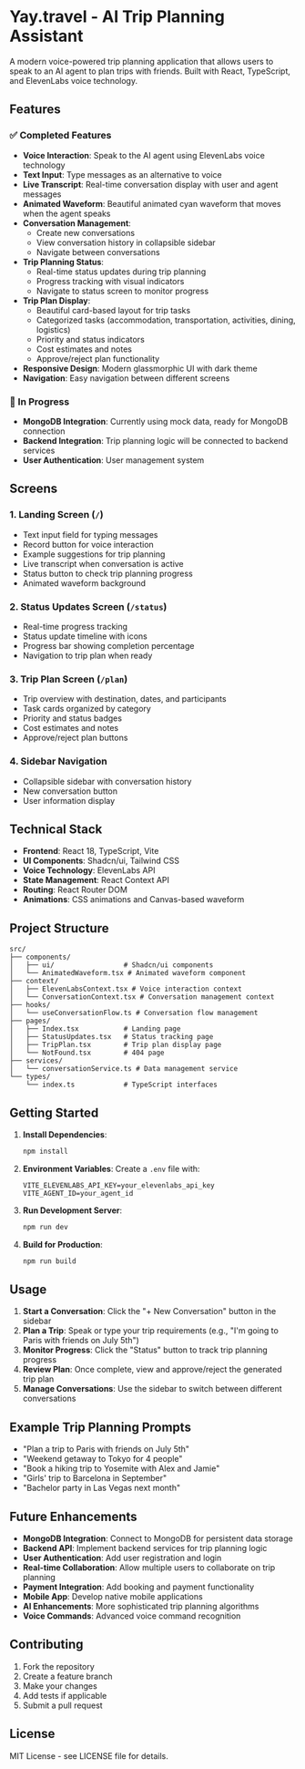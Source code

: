 # Yay.travel - AI Trip Planning Assistant

A modern voice-powered trip planning application that allows users to speak to an AI agent to plan trips with friends. Built with React, TypeScript, and ElevenLabs voice technology.

## Features

### ✅ Completed Features

- **Voice Interaction**: Speak to the AI agent using ElevenLabs voice technology
- **Text Input**: Type messages as an alternative to voice
- **Live Transcript**: Real-time conversation display with user and agent messages
- **Animated Waveform**: Beautiful animated cyan waveform that moves when the agent speaks
- **Conversation Management**: 
  - Create new conversations
  - View conversation history in collapsible sidebar
  - Navigate between conversations
- **Trip Planning Status**: 
  - Real-time status updates during trip planning
  - Progress tracking with visual indicators
  - Navigate to status screen to monitor progress
- **Trip Plan Display**: 
  - Beautiful card-based layout for trip tasks
  - Categorized tasks (accommodation, transportation, activities, dining, logistics)
  - Priority and status indicators
  - Cost estimates and notes
  - Approve/reject plan functionality
- **Responsive Design**: Modern glassmorphic UI with dark theme
- **Navigation**: Easy navigation between different screens

### 🔄 In Progress

- **MongoDB Integration**: Currently using mock data, ready for MongoDB connection
- **Backend Integration**: Trip planning logic will be connected to backend services
- **User Authentication**: User management system

## Screens

### 1. Landing Screen (`/`)
- Text input field for typing messages
- Record button for voice interaction
- Example suggestions for trip planning
- Live transcript when conversation is active
- Status button to check trip planning progress
- Animated waveform background

### 2. Status Updates Screen (`/status`)
- Real-time progress tracking
- Status update timeline with icons
- Progress bar showing completion percentage
- Navigation to trip plan when ready

### 3. Trip Plan Screen (`/plan`)
- Trip overview with destination, dates, and participants
- Task cards organized by category
- Priority and status badges
- Cost estimates and notes
- Approve/reject plan buttons

### 4. Sidebar Navigation
- Collapsible sidebar with conversation history
- New conversation button
- User information display

## Technical Stack

- **Frontend**: React 18, TypeScript, Vite
- **UI Components**: Shadcn/ui, Tailwind CSS
- **Voice Technology**: ElevenLabs API
- **State Management**: React Context API
- **Routing**: React Router DOM
- **Animations**: CSS animations and Canvas-based waveform

## Project Structure

```
src/
├── components/
│   ├── ui/                 # Shadcn/ui components
│   └── AnimatedWaveform.tsx # Animated waveform component
├── context/
│   ├── ElevenLabsContext.tsx # Voice interaction context
│   └── ConversationContext.tsx # Conversation management context
├── hooks/
│   └── useConversationFlow.ts # Conversation flow management
├── pages/
│   ├── Index.tsx           # Landing page
│   ├── StatusUpdates.tsx   # Status tracking page
│   ├── TripPlan.tsx        # Trip plan display page
│   └── NotFound.tsx        # 404 page
├── services/
│   └── conversationService.ts # Data management service
└── types/
    └── index.ts            # TypeScript interfaces
```

## Getting Started

1. **Install Dependencies**:
   ```bash
   npm install
   ```

2. **Environment Variables**:
   Create a `.env` file with:
   ```
   VITE_ELEVENLABS_API_KEY=your_elevenlabs_api_key
   VITE_AGENT_ID=your_agent_id
   ```

3. **Run Development Server**:
   ```bash
   npm run dev
   ```

4. **Build for Production**:
   ```bash
   npm run build
   ```

## Usage

1. **Start a Conversation**: Click the "+ New Conversation" button in the sidebar
2. **Plan a Trip**: Speak or type your trip requirements (e.g., "I'm going to Paris with friends on July 5th")
3. **Monitor Progress**: Click the "Status" button to track trip planning progress
4. **Review Plan**: Once complete, view and approve/reject the generated trip plan
5. **Manage Conversations**: Use the sidebar to switch between different conversations

## Example Trip Planning Prompts

- "Plan a trip to Paris with friends on July 5th"
- "Weekend getaway to Tokyo for 4 people"
- "Book a hiking trip to Yosemite with Alex and Jamie"
- "Girls' trip to Barcelona in September"
- "Bachelor party in Las Vegas next month"

## Future Enhancements

- **MongoDB Integration**: Connect to MongoDB for persistent data storage
- **Backend API**: Implement backend services for trip planning logic
- **User Authentication**: Add user registration and login
- **Real-time Collaboration**: Allow multiple users to collaborate on trip planning
- **Payment Integration**: Add booking and payment functionality
- **Mobile App**: Develop native mobile applications
- **AI Enhancements**: More sophisticated trip planning algorithms
- **Voice Commands**: Advanced voice command recognition

## Contributing

1. Fork the repository
2. Create a feature branch
3. Make your changes
4. Add tests if applicable
5. Submit a pull request

## License

MIT License - see LICENSE file for details.
